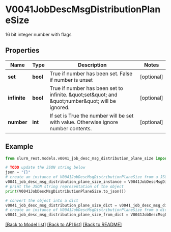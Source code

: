 # V0041JobDescMsgDistributionPlaneSize

16 bit integer number with flags

## Properties

Name | Type | Description | Notes
------------ | ------------- | ------------- | -------------
**set** | **bool** | True if number has been set. False if number is unset | [optional] 
**infinite** | **bool** | True if number has been set to infinite. \&quot;set\&quot; and \&quot;number\&quot; will be ignored. | [optional] 
**number** | **int** | If set is True the number will be set with value. Otherwise ignore number contents. | [optional] 

## Example

```python
from slurm_rest.models.v0041_job_desc_msg_distribution_plane_size import V0041JobDescMsgDistributionPlaneSize

# TODO update the JSON string below
json = "{}"
# create an instance of V0041JobDescMsgDistributionPlaneSize from a JSON string
v0041_job_desc_msg_distribution_plane_size_instance = V0041JobDescMsgDistributionPlaneSize.from_json(json)
# print the JSON string representation of the object
print(V0041JobDescMsgDistributionPlaneSize.to_json())

# convert the object into a dict
v0041_job_desc_msg_distribution_plane_size_dict = v0041_job_desc_msg_distribution_plane_size_instance.to_dict()
# create an instance of V0041JobDescMsgDistributionPlaneSize from a dict
v0041_job_desc_msg_distribution_plane_size_from_dict = V0041JobDescMsgDistributionPlaneSize.from_dict(v0041_job_desc_msg_distribution_plane_size_dict)
```
[[Back to Model list]](../README.md#documentation-for-models) [[Back to API list]](../README.md#documentation-for-api-endpoints) [[Back to README]](../README.md)


